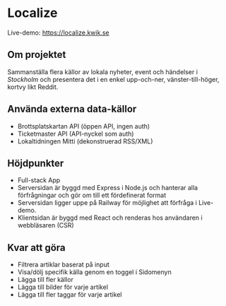 # Localize
Live-demo: https://localize.kwik.se

## Om projektet
Sammanställa flera källor av lokala nyheter, event och händelser i *Stockholm* och presentera det i en enkel upp-och-ner, vänster-till-höger, kortvy likt Reddit.

## Använda externa data-källor
- Brottsplatskartan API (öppen API, ingen auth)
- Ticketmaster API (API-nyckel som auth)
- Lokaltidningen Mitti (dekonstruerad RSS/XML)

## Höjdpunkter
- Full-stack App
- Serversidan är byggd med Express i Node.js och hanterar alla förfrågningar och gör om till ett fördefinerat format
- Serversidan ligger uppe på Railway för möjlighet att förfråga i Live-demo.
- Klientsidan är byggd med React och renderas hos användaren i webbläsaren (CSR)

## Kvar att göra
- Filtrera artiklar baserat på input
- Visa/dölj specifik källa genom en toggel i Sidomenyn
- Lägga till fler källor
- Lägga till bilder för varje artikel
- Lägga till fler taggar för varje artikel
